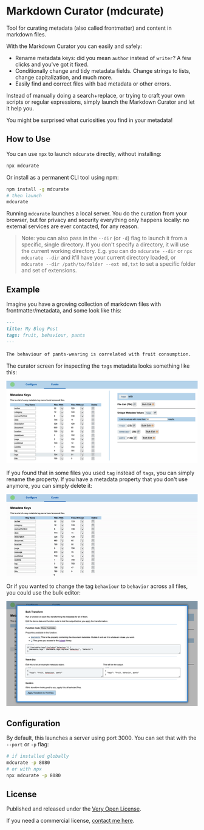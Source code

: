 # Markdown Curator (mdcurate)

Tool for curating metadata (also called frontmatter) and content in markdown files.

With the Markdown Curator you can easily and safely:

- Rename metadata keys: did you mean `author` instead of `writer`? A few clicks and you've got it fixed.
- Conditionally change and tidy metadata fields. Change strings to lists, change capitalization, and much more.
- Easily find and correct files with bad metadata or other errors.

Instead of manually doing a search+replace, or trying to craft your own scripts or regular expressions, simply launch the Markdown Curator and let it help you.

You might be surprised what curiosities you find in your metadata!

## How to Use

You can use `npx` to launch `mdcurate` directly, without installing:

```bash
npx mdcurate
```

Or install as a permanent CLI tool using npm:

```bash
npm install -g mdcurate
# then launch
mdcurate
```

Running `mdcurate` launches a local server. You do the curation from your browser, but for privacy and security everything only happens locally: no external services are ever contacted, for any reason.

> Note: you can also pass in the `--dir` (or `-d`) flag to launch it from a specific, single directory. If you don't specify a directory, it will use the current working directory. E.g. you can do `mdcurate --dir` or `npx mdcurate --dir` and it'll have your current directory loaded, or `mdcurate --dir /path/to/folder --ext md,txt` to set a specific folder and set of extensions.

## Example

Imagine you have a growing collection of markdown files with frontmatter/metadata, and some look like this:

```md
---
title: My Blog Post
tags: fruit, behaviour, pants
---

The behaviour of pants-wearing is correlated with fruit consumption.
```

The curator screen for inspecting the `tags` metadata looks something like this:

![Show Old Tags](screenshots/show-old-tags.png)

If you found that in some files you used `tag` instead of `tags`, you can simply rename the property. If you have a metadata property that you don't use anymore, you can simply delete it:

![Action Gif](screenshots/action.gif)

Or if you wanted to change the tag `behaviour` to `behavior` across all files, you could use the bulk editor:

![Bulk Editor](screenshots/bulk-editor.png)

## Configuration

By default, this launches a server using port 3000. You can set that with the `--port` or `-p` flag:

```bash
# if installed globally
mdcurate -p 8080
# or with npx
npx mdcurate -p 8080
```

## License

Published and released under the [Very Open License](http://veryopenlicense.com).

If you need a commercial license, [contact me here](https://davistobias.com/license?software=mdcurate).
